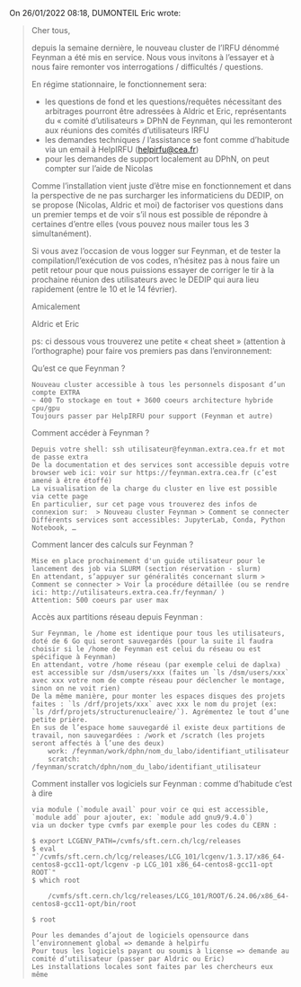On 26/01/2022 08:18, DUMONTEIL Eric wrote:
> Cher tous,
>
> depuis la semaine dernière, le nouveau cluster de l’IRFU dénommé Feynman a été mis en service.
> Nous vous invitons à l’essayer et à nous faire remonter vos interrogations / difficultés / questions.
>
> En régime stationnaire, le fonctionnement sera:
> * les questions de fond et les questions/requêtes nécessitant des arbitrages pourront être adressées à Aldric et Eric, représentants du « comité d’utilisateurs » DPhN de Feynman, qui les remonteront aux réunions des comités d’utilisateurs IRFU
> * les demandes techniques / l’assistance se font comme d’habitude via un email à HelpIRFU (helpirfu@cea.fr)
> * pour les demandes de support localement au DPhN, on peut compter sur l’aide de Nicolas
>
> Comme l’installation vient juste d’être mise en fonctionnement et dans la perspective de ne pas surcharger les informaticiens du DEDIP, on se propose (Nicolas, Aldric et moi) de factoriser vos questions dans un premier temps et de voir s’il nous est possible de répondre à certaines d’entre elles (vous pouvez nous mailer tous les 3 simultanément).
>
> Si vous avez l’occasion de vous logger sur Feynman, et de tester la compilation/l’exécution de vos codes, n’hésitez pas à nous faire un petit retour pour que nous puissions essayer de corriger le tir à la prochaine réunion des utilisateurs avec le DEDIP qui aura lieu rapidement (entre le 10 et le 14 février).
>
> Amicalement
>
> Aldric et Eric
>
> ps: ci dessous vous trouverez une petite « cheat sheet » (attention à l’orthographe) pour faire vos premiers pas dans l’environnement:
>
> Qu’est ce que Feynman ? 
>
>     Nouveau cluster accessible à tous les personnels disposant d’un compte EXTRA
>     ~ 400 To stockage en tout + 3600 coeurs architecture hybride cpu/gpu
>     Toujours passer par HelpIRFU pour support (Feynman et autre)
>
>
> Comment accéder à Feynman ?
>
>     Depuis votre shell: ssh utilisateur@feynman.extra.cea.fr et mot de passe extra
>     De la documentation et des services sont accessible depuis votre browser web ici: voir sur https://feynman.extra.cea.fr (c’est amené à être étoffé)
>     La visualisation de la charge du cluster en live est possible via cette page
>     En particulier, sur cet page vous trouverez des infos de connexion sur:  > Nouveau cluster Feynman > Comment se connecter
>     Différents services sont accessibles: JupyterLab, Conda, Python Notebook, …
>
>
> Comment lancer des calculs sur Feynman ?
>
>     Mise en place prochainement d'un guide utilisateur pour le lancement des job via SLURM (section réservation - slurm)
>     En attendant, s’appuyer sur généralités concernant slurm > Comment se connecter > Voir la procédure détaillée (ou se rendre ici: http://utilisateurs.extra.cea.fr/feynman/ )
>     Attention: 500 coeurs par user max
>
>
> Accès aux partitions réseau depuis Feynman :
>
>     Sur Feynman, le /home est identique pour tous les utilisateurs, doté de 6 Go qui seront sauvegardés (pour la suite il faudra choisir si le /home de Feynman est celui du réseau ou est spécifique à Feynman)
>     En attendant, votre /home réseau (par exemple celui de daplxa) est accessible sur /dsm/users/xxx (faites un `ls /dsm/users/xxx` avec xxx votre nom de compte réseau pour déclencher le montage, sinon on ne voit rien)
>     De la même manière, pour monter les espaces disques des projets faites : `ls /drf/projets/xxx` avec xxx le nom du projet (ex: `ls /drf/projets/structurenucleaire/`). Agrémentez le tout d’une petite prière.
>     En sus de l’espace home sauvegardé il existe deux partitions de travail, non sauvegardées : /work et /scratch (les projets seront affectés à l’une des deux)
>         work: /feynman/work/dphn/nom_du_labo/identifiant_utilisateur
>         scratch: /feynman/scratch/dphn/nom_du_labo/identifiant_utilisateur
>
>
> Comment installer vos logiciels sur Feynman : comme d’habitude c’est à dire
>
>     via module (`module avail` pour voir ce qui est accessible, `module add` pour ajouter, ex: `module add gnu9/9.4.0`)
>     via un docker type cvmfs par exemple pour les codes du CERN :
>
>     $ export LCGENV_PATH=/cvmfs/sft.cern.ch/lcg/releases
>     $ eval "`/cvmfs/sft.cern.ch/lcg/releases/LCG_101/lcgenv/1.3.17/x86_64-centos8-gcc11-opt/lcgenv -p LCG_101 x86_64-centos8-gcc11-opt ROOT`"
>     $ which root
>
>         /cvmfs/sft.cern.ch/lcg/releases/LCG_101/ROOT/6.24.06/x86_64-centos8-gcc11-opt/bin/root
>
>     $ root
>
>     Pour les demandes d’ajout de logiciels opensource dans l’environnement global => demande à helpirfu
>     Pour tous les logiciels payant ou soumis à license => demande au comité d’utilisateur (passer par Aldric ou Eric)
>     Les installations locales sont faites par les chercheurs eux même
>
>
